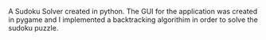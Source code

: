 A Sudoku Solver created in python. The GUI for the application was created in pygame and I implemented a backtracking algorithim in order to solve the sudoku puzzle.

